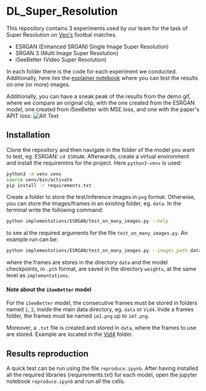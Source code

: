 # DL_Super_Resolution

This repository contains 3 experiments used by our team for the task of Super Resolution on [Veo's](https://www.veo.co/da) footbal matches.
* ESRGAN (Enhanced SRGAN) Single Image Super Resolution) 
* SRGAN 3 (Multi Image Super Resolution)
* iSeeBetter (Video Super Resolution)

In each folder there is the code for each experiment we conducted.
Additionally, here lies the [explainer notebook](https://github.com/haridimos9/DL_Super_Resolution/blob/main/reproduce.ipynb) where you can test the results on one (or more) images.

Additionally, you can have a sneak peak of the results from the demo gif, where we compare an original clip, with the one created from the ESRGAN model, one created from iSeeBetter with MSE loss, and one with the paper's APIT loss:
![Alt Text](https://github.com/haridimos9/DL_Super_Resolution/blob/main/comparison.gif)

## Installation

Clone the repository and then navigate in the folder of the model you want to test, eg. ESRGAN: `cd ESRGAN`. Afterwards, create a virtual environment and install the requiremtns for the project. Here `python3-venv` is used:
```bash
python3 -m venv venv
source venv/bin/activate
pip install -r requirements.txt
```
Create a folder to store the test/inference images in `png` format. Otherwise, you can store the images/frames in an existing folder, eg. `data`.
In the terminal write the following command:
```bash
python implementations/ESRGAN/test_on_many_images.py --help
```
to see al the required arguments for the file `test_on_many_images.py`. An example run can be:
```bash
python implementations/ESRGAN/test_on_many_images.py --images_path data --checkpoint_model weights
```
where the frames are stores in the directory `data` and the model checkpoints, in `.pth` format, are saved in the directory `weights`, at the same level as `implementations`.

#### Note about the `iSeeBetter` model
For the `iSeeBetter` model, the consecutive frames must be stored in folders named `1`, `2`, inside the main data directory, eg. `data` or `Vid4`. Inide a frames folder, the frames must be named `im1.png` up to `im7.png`.

Moreover, a `.txt` file is created and stored in `data`, where the frames to use are stored. Example are located in the [Vid4](https://github.com/haridimos9/DL_Super_Resolution/tree/main/iSeeBetter/Vid4) folder.

## Results reproduction
A quick test can be run using the file `reproduce.ipynb`. After having installed all the required libraries (requirements.txt) for each model, open the jupyter notebook `reproduce.ipynb` and run all the cells.
